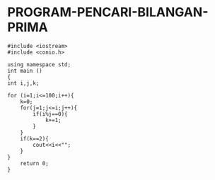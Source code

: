 # PROGRAM-PENCARI-BILANGAN-PRIMA




    #include <iostream>
    #include <conio.h>

    using namespace std;
    int main ()
    {
    int i,j,k;

    for (i=1;i<=100;i++){
        k=0;
        for(j=1;j<=i;j++){
            if(i%j==0){
                k+=1;
            }
        }
        if(k==2){
            cout<<i<<"";
        }
    }
        return 0;
    }
